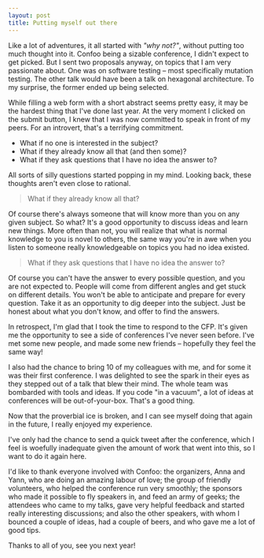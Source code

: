 ```yaml
---
layout: post
title: Putting myself out there
---
```


Like a lot of adventures, it all started with *"why not?"*, without putting too much thought into it. Confoo being a sizable conference, I didn't expect to get picked. But I sent two proposals anyway, on topics that I am very passionate about. One was on software testing – most specifically mutation testing. The other talk would have been a talk on hexagonal architecture. To my surprise, the former ended up being selected.

While filling a web form with a short abstract seems pretty easy, it may be the hardest thing that I've done last year. At the very moment I clicked on the submit button, I knew that I was now committed to speak in front of my peers. For an introvert, that's a terrifying commitment.

- What if no one is interested in the subject?
- What if they already know all that (and then some)?
- What if they ask questions that I have no idea the answer to?

All sorts of silly questions started popping in my mind. Looking back, these thoughts aren't even close to rational.

> What if they already know all that?

Of course there's always someone that will know more than you on any given subject. So what? It's a good opportunity to discuss ideas and learn new things. More often than not, you will realize that what is normal knowledge to you is novel to others, the same way you're in awe when you listen to someone really knowledgeable on topics you had no idea existed.

> What if they ask questions that I have no idea the answer to?

Of course you can't have the answer to every possible question, and you are not expected to. People will come from different angles and get stuck on different details. You won't be able to anticipate and prepare for every question. Take it as an opportunity to dig deeper into the subject. Just be honest about what you don't know, and offer to find the answers.

In retrospect, I'm glad that I took the time to respond to the CFP. It's given me the opportunity to see a side of conferences I've never seen before. I've met some new people, and made some new friends – hopefully they feel the same way!

I also had the chance to bring 10 of my colleagues with me, and for some it was their first conference. I was delighted to see the spark in their eyes as they stepped out of a talk that blew their mind. The whole team was bombarded with tools and ideas. If you code "in a vacuum", a lot of ideas at conferences will be out-of-your-box. That's a good thing.

Now that the proverbial ice is broken, and I can see myself doing that again in the future, I really enjoyed my experience.

I've only had the chance to send a quick tweet after the conference, which I feel is woefully inadequate given the amount of work that went into this, so I want to do it again here.

I'd like to thank everyone involved with Confoo: the organizers, Anna and Yann, who are doing an amazing labour of love; the group of friendly volunteers, who helped the conference run very smoothly; the sponsors who made it possible to fly speakers in, and feed an army of geeks; the attendees who came to my talks, gave very helpful feedback and started really interesting discussions; and also the other speakers, with whom I bounced a couple of ideas, had a couple of beers, and who gave me a lot of good tips.

Thanks to all of you, see you next year!


